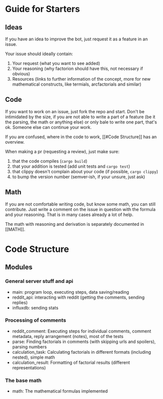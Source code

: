 # Guide for Starters
## Ideas
If you have an idea to improve the bot, just request it as a feature in an issue.

Your issue should ideally contain:
1. Your request (what you want to see added)
2. Your reasoning (why factorion should have this, not necessary if obvious)
3. Resources (links to further information of the concept, more for new mathematical constructs, like termials, arcfactorials and similar)
## Code
If you want to work on an issue, just fork the repo and start.
Don't be intimidated by the size, if you are not able to write a part of a feature (be it the parsing, the math or anything else) or only bale to write one part, that's ok.
Someone else can continue your work.

If you are confused, where in the code to work, [[#Code Structure]] has an overview.

When making a pr (requesting a review), just make sure:
1. that the code compiles (`cargo build`)
2. that your addition is tested (add unit tests and `cargo test`)
3. that clippy doesn't complain about your code (if possible, `cargo clippy`)
4. to bump the version number (semver-ish, if your unsure, just ask)
## Math
If you are not comfortable writing code, but know some math, you can still contribute.
Just write a comment on the issue in question with the formula and your reasoning.
That is in many cases already a lot of help.

The math with reasoning and derivation is separately documented in [[MATH]].
# Code Structure
## Modules
### General server stuff and api
- main: program loop, executing steps, data saving/reading
- reddit_api: interacting with reddit (getting the comments, sending replies)
- influxdb: sending stats
### Processing of comments
- reddit_comment: Executing steps for individual comments, comment metadata, reply arrangement (notes), most of the tests
- parse: Finding factorials in comments (with skipping urls and spoilers), parsing numbers
- calculation_task: Calculating factorials in different formats (including nested), simple math
- calculation_result: Formatting of factorial results (different representations)
### The base math
- math: The mathematical formulas implemented
